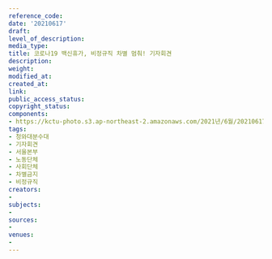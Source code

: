 ```yaml
---
reference_code: 
date: '20210617'
draft: 
level_of_description: 
media_type: 
title: 코로나19 백신휴가, 비정규직 차별 멈춰! 기자회견
description: 
weight: 
modified_at: 
created_at: 
link: 
public_access_status: 
copyright_status: 
components:
- https://kctu-photo.s3.ap-northeast-2.amazonaws.com/2021년/6월/20210617-코로나19+백신휴가,+비정규직+차별+멈춰!+기자회견_청와대분수대_기자회견_서울본부_노동단체_사회단체_차별금지_비정규직/_5D40073.jpg
tags:
- 청와대분수대
- 기자회견
- 서울본부
- 노동단체
- 사회단체
- 차별금지
- 비정규직
creators:
- 
subjects:
- 
sources:
- 
venues:
- 
---
```

